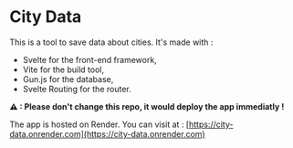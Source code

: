 # City Data

This is a tool to save data about cities. It's made with :
- Svelte for the front-end framework,
- Vite for the build tool,
- Gun.js for the database,
- Svelte Routing for the router.

**⚠ : Please don't change this repo, it would deploy the app immediatly !**

The app is hosted on Render. You can visit at :
[https://city-data.onrender.com](https://city-data.onrender.com)